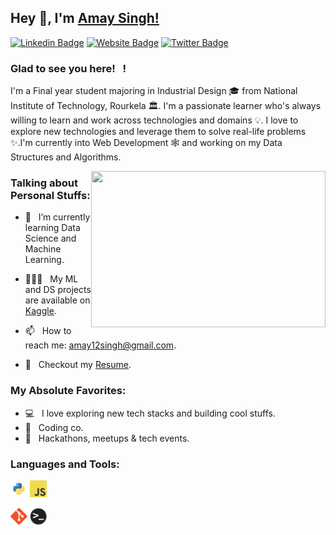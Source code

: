 ## Hey 👋, I'm [Amay Singh!](https://github.com/Amay12Singh)

[![Linkedin Badge](https://img.shields.io/badge/-LinkedIn-0e76a8?style=flat-square&logo=Linkedin&logoColor=white)](https://www.linkedin.com/in/amay-singh-46a100225/)
[![Website Badge](https://img.shields.io/badge/Website-3b5998?style=flat-square&logo=google-chrome&logoColor=white)](https://amay12singh.github.io/)
[![Twitter Badge](https://img.shields.io/badge/-Twitter-00acee?style=flat-square&logo=Twitter&logoColor=white)](https://twitter.com/Amay12Singh)


### Glad to see you here! &nbsp; !

I'm a Final year student majoring in Industrial Design 🎓 from National Institute of Technology, Rourkela 🏛. I'm a passionate learner who's always willing to learn and work across technologies and domains 💡. I love to explore new technologies and leverage them to solve real-life problems ✨.I'm currently into Web Development 🕸️ and working on my Data Structures and Algorithms.



<img align="right" height="250" width="375" alt="" src="https://raw.githubusercontent.com/iampavangandhi/iampavangandhi/master/gifs/coder.gif" />

### Talking about Personal Stuffs:


- 🚀 &nbsp; I’m currently learning Data Science and Machine Learning.
- 👨🏻‍💻 &nbsp; My ML and DS projects are available on [Kaggle](https://www.kaggle.com/amay12).


- 📫 &nbsp; How to reach me: amay12singh@gmail.com.
- 📝 &nbsp; Checkout my [Resume]([https://drive.google.com/file/d/1ZBHgaDe4xzv16plI1ypSn02bmXX50bRL/view?usp=drivesdk](https://drive.google.com/file/d/1dW6BNh0myWUJfbgTLZrsTXUaFOl24719/view)).

### My Absolute Favorites:

- 💻 &nbsp; I love exploring new tech stacks and building cool stuffs.
- 📰 &nbsp; Coding co.
- 🍕 &nbsp; Hackathons, meetups & tech events.

### Languages and Tools:


<code><img height="27" src="https://raw.githubusercontent.com/github/explore/80688e429a7d4ef2fca1e82350fe8e3517d3494d/topics/python/python.png" alt="python"></code>
<code><img height="27" src="https://raw.githubusercontent.com/github/explore/80688e429a7d4ef2fca1e82350fe8e3517d3494d/topics/javascript/javascript.png" alt="javascript"></code>



<code><img height="27" src="https://raw.githubusercontent.com/devicons/devicon/master/icons/git/git-original.svg" alt="git"></code>
<code><img height="27" src="https://raw.githubusercontent.com/github/explore/80688e429a7d4ef2fca1e82350fe8e3517d3494d/topics/terminal/terminal.png" alt="terminal"></code>

<!--
<code><img height="25" src="https://raw.githubusercontent.com/github/explore/80688e429a7d4ef2fca1e82350fe8e3517d3494d/topics/sass/sass.png" alt="sass"></code>
-->

